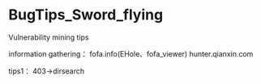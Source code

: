 # BugTips_Sword_flying
Vulnerability mining tips 
 
information gathering：
fofa.info(EHole、fofa_viewer)
hunter.qianxin.com
 

tips1：
403->dirsearch

